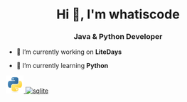 <h1 align="center">Hi 👋, I'm whatiscode</h1>
<h3 align="center">Java & Python Developer</h3>



- 🔭 I’m currently working on **LiteDays**

- 🌱 I’m currently learning **Python**



<p align="left">
</p>

<a href="https://www.python.org" target="_blank" rel="noreferrer"> <img src="https://raw.githubusercontent.com/devicons/devicon/master/icons/python/python-original.svg" alt="python" width="40" height="40"/> </a> <a href="https://www.sqlite.org/" target="_blank" 
rel="noreferrer"> <img src="https://www.vectorlogo.zone/logos/sqlite/sqlite-icon.svg" alt="sqlite" width="40" height="40"/> </a> </p>

